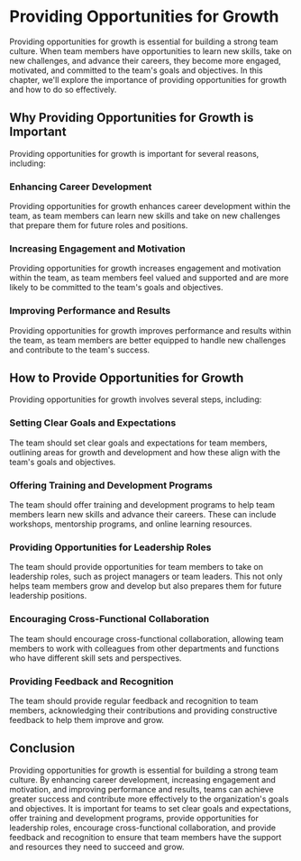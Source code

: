# Providing Opportunities for Growth

Providing opportunities for growth is essential for building a strong team culture. When team members have opportunities to learn new skills, take on new challenges, and advance their careers, they become more engaged, motivated, and committed to the team's goals and objectives. In this chapter, we'll explore the importance of providing opportunities for growth and how to do so effectively.

## Why Providing Opportunities for Growth is Important

Providing opportunities for growth is important for several reasons, including:

### Enhancing Career Development

Providing opportunities for growth enhances career development within the team, as team members can learn new skills and take on new challenges that prepare them for future roles and positions.

### Increasing Engagement and Motivation

Providing opportunities for growth increases engagement and motivation within the team, as team members feel valued and supported and are more likely to be committed to the team's goals and objectives.

### Improving Performance and Results

Providing opportunities for growth improves performance and results within the team, as team members are better equipped to handle new challenges and contribute to the team's success.

## How to Provide Opportunities for Growth

Providing opportunities for growth involves several steps, including:

### Setting Clear Goals and Expectations

The team should set clear goals and expectations for team members, outlining areas for growth and development and how these align with the team's goals and objectives.

### Offering Training and Development Programs

The team should offer training and development programs to help team members learn new skills and advance their careers. These can include workshops, mentorship programs, and online learning resources.

### Providing Opportunities for Leadership Roles

The team should provide opportunities for team members to take on leadership roles, such as project managers or team leaders. This not only helps team members grow and develop but also prepares them for future leadership positions.

### Encouraging Cross-Functional Collaboration

The team should encourage cross-functional collaboration, allowing team members to work with colleagues from other departments and functions who have different skill sets and perspectives.

### Providing Feedback and Recognition

The team should provide regular feedback and recognition to team members, acknowledging their contributions and providing constructive feedback to help them improve and grow.

## Conclusion

Providing opportunities for growth is essential for building a strong team culture. By enhancing career development, increasing engagement and motivation, and improving performance and results, teams can achieve greater success and contribute more effectively to the organization's goals and objectives. It is important for teams to set clear goals and expectations, offer training and development programs, provide opportunities for leadership roles, encourage cross-functional collaboration, and provide feedback and recognition to ensure that team members have the support and resources they need to succeed and grow.
